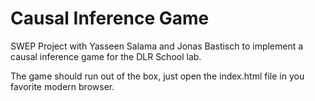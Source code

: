 # Causal Inference Game

SWEP Project with Yasseen Salama and Jonas Bastisch to implement a causal inference game for the DLR School lab.

The game should run out of the box, just open the index.html file in you favorite modern browser. 